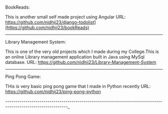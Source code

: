 BookReads:

This is another small self made project using Angular
URL: https://github.com/nidhij23/django-todolist](https://github.com/nidhij23/bookReads)

--------------------------------------------------------------------------------------------------------------

Library Management System:

This is one of the very old projects which I made during my College.This is an online Library management application built in Java using MySql database.
URL: https://github.com/nidhij23/Library-Management-System

--------------------------------------------------------------------------------------------------------------
Ping Pong Game:

THis is very basic ping pong game that I made in Python recently
URL: https://github.com/nidhij23/ping-pong-python

-------------------------------------------------------------------------------------------------------------_
